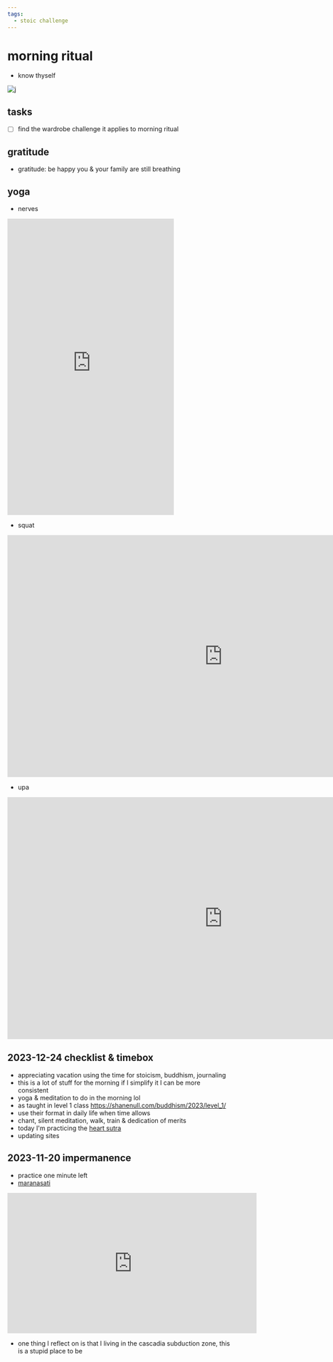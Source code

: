 ```yaml
---
tags:
  - stoic challenge 
---
```

# morning ritual

- know thyself

![j](images/morning.jpeg)

## tasks

- [ ] find the wardrobe challenge it applies to morning ritual

## gratitude

- gratitude: be happy you & your family are still breathing

## yoga

- nerves

<iframe width="374" height="665" src="https://www.youtube.com/embed/-xHoBlIHhgQ" title="How To Activate Your Entire Body In The Morning - Start Your Day Right - Part 2" frameborder="0" allow="accelerometer; autoplay; clipboard-write; encrypted-media; gyroscope; picture-in-picture; web-share" allowfullscreen></iframe>

- squat

<iframe width="966" height="543" src="https://www.youtube.com/embed/HLha33SzaaU" title="PHENOMENAL RESULTS ! This One Exercise Will Change Your Life | Every Morning 21 Times | Sadhguru" frameborder="0" allow="accelerometer; autoplay; clipboard-write; encrypted-media; gyroscope; picture-in-picture; web-share" allowfullscreen></iframe>

- upa

<iframe width="966" height="543" src="https://www.youtube.com/embed/QjGF2MLdIz8" title="Isha Upa Yoga - 30 mins" frameborder="0" allow="accelerometer; autoplay; clipboard-write; encrypted-media; gyroscope; picture-in-picture; web-share" allowfullscreen></iframe>

## 2023-12-24 checklist & timebox

- appreciating vacation using the time for stoicism, buddhism, journaling
- this is a lot of stuff for the morning if I simplify it I can be more consistent
- yoga & meditation to do in the morning lol
- as taught in level 1 class <https://shanenull.com/buddhism/2023/level_1/>
- use their format in daily life when time allows
- chant, silent meditation, walk, train & dedication of merits
- today I'm practicing the [heart sutra](https://shanenull.com/buddhism/2023/heart_sutra_details/)
- updating sites

## 2023-11-20 impermanence

- practice one minute left
- [maranasati](https://shanenull.com/buddhism/2023/maranasati/)

<iframe width="560" height="315" src="https://www.youtube.com/embed/5SBrCdRTX8o?si=Jzo2BhX1CVvw5Lqd&amp;clip=UgkxPDMd9M_qYSZ6Cjm36BSw39xEoHZF0qpR&amp;clipt=EIaLPxjA9UA" title="YouTube video player" frameborder="0" allow="accelerometer; autoplay; clipboard-write; encrypted-media; gyroscope; picture-in-picture; web-share" allowfullscreen></iframe>

- one thing I reflect on is that I living in the cascadia subduction zone, this is a stupid place to be

